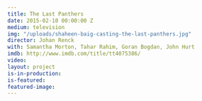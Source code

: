 ```yaml
---
title: The Last Panthers
date: 2015-02-10 00:00:00 Z
medium: television
img: "/uploads/shaheen-baig-casting-the-last-panthers.jpg"
director: Johan Renck
with: Samantha Morton, Tahar Rahim, Goran Bogdan, John Hurt
imdb: http://www.imdb.com/title/tt4075386/
video: 
layout: project
is-in-production:
is-featured:
featured-image: 
---
```


